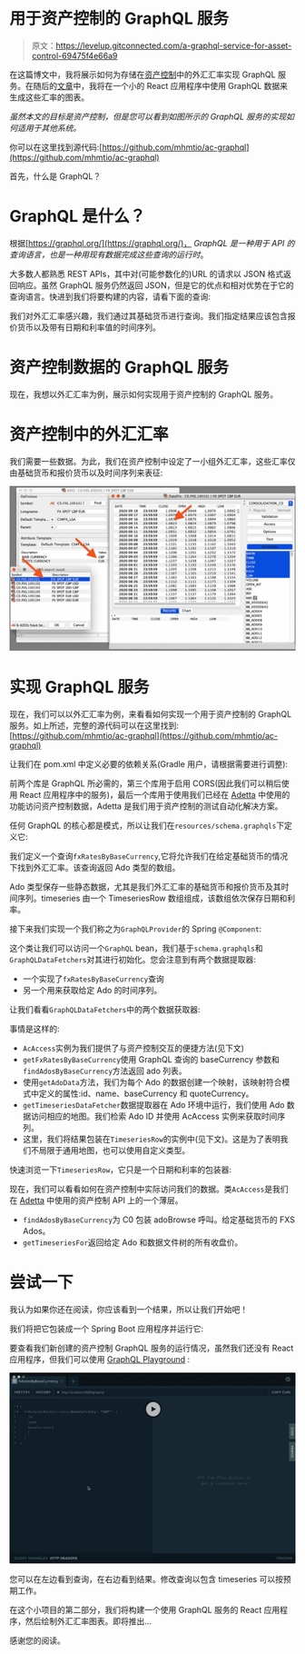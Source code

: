 # 用于资产控制的 GraphQL 服务

> 原文：<https://levelup.gitconnected.com/a-graphql-service-for-asset-control-69475f4e66a9>

在这篇博文中，我将展示如何为存储在[资产控制](https://www.asset-control.com/)中的外汇汇率实现 GraphQL 服务。在随后的[文章](https://medium.com/@mhmtio/a-react-app-for-plotting-fx-rates-for-asset-control-afb203623824)中，我将在一个小的 React 应用程序中使用 GraphQL 数据来生成这些汇率的图表。

*虽然本文的目标是资产控制，但是您可以看到如图所示的 GraphQL 服务的实现如何适用于其他系统。*

你可以在这里找到源代码:[https://github.com/mhmtio/ac-graphql](https://github.com/mhmtio/ac-graphql)

首先，什么是 GraphQL？

# GraphQL 是什么？

根据[https://graphql.org/](https://graphql.org/)， *GraphQL 是一种用于 API 的查询语言，也是一种用现有数据完成这些查询的运行时*。

大多数人都熟悉 REST APIs，其中对(可能参数化的)URL 的请求以 JSON 格式返回响应。虽然 GraphQL 服务仍然返回 JSON，但是它的优点和相对优势在于它的查询语言。快进到我们将要构建的内容，请看下面的查询:

我们对外汇汇率感兴趣，我们通过其基础货币进行查询。我们指定结果应该包含报价货币以及带有日期和利率值的时间序列。

# 资产控制数据的 GraphQL 服务

现在，我想以外汇汇率为例，展示如何实现用于资产控制的 GraphQL 服务。

# 资产控制中的外汇汇率

我们需要一些数据。为此，我们在资产控制中设定了一小组外汇汇率，这些汇率仅由基础货币和报价货币以及时间序列来表征:

![](img/7937b02246a08bc40106e334953f4150.png)

# 实现 GraphQL 服务

现在，我们可以以外汇汇率为例，来看看如何实现一个用于资产控制的 GraphQL 服务。如上所述，完整的源代码可以在这里找到:[https://github.com/mhmtio/ac-graphql](https://github.com/mhmtio/ac-graphql)

让我们在 pom.xml 中定义必要的依赖关系(Gradle 用户，请根据需要进行调整):

前两个库是 GraphQL 所必需的，第三个库用于启用 CORS(因此我们可以稍后使用 React 应用程序中的服务)，最后一个库用于使用我们已经在 [Adetta](https://terrafino-solutions.com/adetta/) 中使用的功能访问资产控制数据，Adetta 是我们用于资产控制的测试自动化解决方案。

任何 GraphQL 的核心都是模式，所以让我们在`resources/schema.graphqls`下定义它:

我们定义一个查询`fxRatesByBaseCurrency`,它将允许我们在给定基础货币的情况下找到外汇汇率。该查询返回 Ado 类型的数组。

Ado 类型保存一些静态数据，尤其是我们外汇汇率的基础货币和报价货币及其时间序列。timeseries 由一个 TimeseriesRow 数组组成，该数组依次保存日期和利率。

接下来我们实现一个我们称之为`GraphQLProvider`的 Spring `@Component`:

这个类让我们可以访问一个`GraphQL` bean，我们基于`schema.graphqls`和`GraphQLDataFetchers`对其进行初始化。您会注意到有两个数据提取器:

*   一个实现了`fxRatesByBaseCurrency`查询
*   另一个用来获取给定 Ado 的时间序列。

让我们看看`GraphQLDataFetchers`中的两个数据获取器:

事情是这样的:

*   `AcAccess`实例为我们提供了与资产控制交互的便捷方法(见下文)
*   `getFxRatesByBaseCurrency`使用 GraphQL 查询的 baseCurrency 参数和`findAdosByBaseCurrency`方法返回 ado 列表。
*   使用`getAdoData`方法，我们为每个 Ado 的数据创建一个映射，该映射符合模式中定义的属性:id、name、baseCurrency 和 quoteCurrency。
*   `getTimeseriesDataFetcher`数据提取器在 Ado 环境中运行，我们使用 Ado 数据访问相应的地图。我们检索 Ado ID 并使用 AcAccess 实例来获取时间序列。
*   这里，我们将结果包装在`TimeseriesRow`的实例中(见下文)。这是为了表明我们不局限于通用地图，也可以使用自定义类型。

快速浏览一下`TimeseriesRow`，它只是一个日期和利率的包装器:

现在，我们可以看看如何在资产控制中实际访问我们的数据。类`AcAccess`是我们在 [Adetta](https://terrafino-solutions.com/adetta/) 中使用的资产控制 API 上的一个薄层。

*   `findAdosByBaseCurrency`为 C0 包装 adoBrowse 呼叫。给定基础货币的 FXS Ados。
*   `getTimeseriesFor`返回给定 Ado 和数据文件树的所有收盘价。

# 尝试一下

我认为如果你还在阅读，你应该看到一个结果，所以让我们开始吧！

我们将把它包装成一个 Spring Boot 应用程序并运行它:

要查看我们新创建的资产控制 GraphQL 服务的运行情况，虽然我们还没有 React 应用程序，但我们可以使用 [GraphQL Playground](https://www.apollographql.com/docs/apollo-server/testing/graphql-playground/) :

![](img/e3f0c538e5987cb87b4f0b9f137b5bea.png)

您可以在左边看到查询，在右边看到结果。修改查询以包含 timeseries 可以按预期工作。

在这个小项目的第二部分，我们将构建一个使用 GraphQL 服务的 React 应用程序，然后绘制外汇汇率图表。即将推出…

感谢您的阅读。